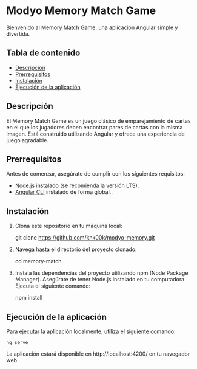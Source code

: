 # Modyo Memory Match Game

Bienvenido al Memory Match Game, una aplicación Angular simple y divertida.

## Tabla de contenido

- [Descripción](#descripción)
- [Prerrequisitos](#prerrequisitos)
- [Instalación](#instalación)
- [Ejecución de la aplicación](#ejecución-de-la-aplicación)

## Descripción

El Memory Match Game es un juego clásico de emparejamiento de cartas en el que los jugadores deben encontrar pares de cartas con la misma imagen.
Está construido utilizando Angular y ofrece una experiencia de juego agradable.

## Prerrequisitos

Antes de comenzar, asegúrate de cumplir con los siguientes requisitos:
- [Node.js](https://nodejs.org/) instalado (se recomienda la versión LTS).
- [Angular CLI](https://cli.angular.io/) instalado de forma global..

## Instalación

1. Clona este repositorio en tu máquina local:

    git clone https://github.com/knk00k/modyo-memory.git

2. Navega hasta el directorio del proyecto clonado:

    cd memory-match

3. Instala las dependencias del proyecto utilizando npm (Node Package Manager).
   Asegúrate de tener Node.js instalado en tu computadora. Ejecuta el siguiente comando:

    npm install

## Ejecución de la aplicación

Para ejecutar la aplicación localmente, utiliza el siguiente comando:

    ng serve

La aplicación estará disponible en http://localhost:4200/ en tu navegador web.